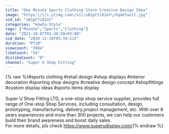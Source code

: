 ```yaml
---
title: "One Minute Sports Clothing Store Creative Design Idea"
image: "https:\/\/i.ytimg.com\/vi\/sB1pCYi82oY\/hqdefault.jpg"
vid_id: "sB1pCYi82oY"
categories: "Howto-Style"
tags: ["Minute","Sports","Clothing"]
date: "2021-10-07T03:30:59+03:00"
vid_date: "2020-12-28T05:39:51Z"
duration: "PT1M"
viewcount: "3984"
likeCount: "54"
dislikeCount: "0"
channel: "Super U Shop Fitting"
---
```

{% raw %}#sports clothing #retail design #shop displays #interior decoration #sporting shop designs #creative design concept #shopfittings #custom display ideas #sports items display<br /><br />Super U Shop Fitting LTD, a one-stop shop service supplier, provides full range of One-stop Shop Services, including consultation, design, prototyping, manufacturing, delivery,project management, etc. With over 8 years experiences and more than 300 projects, we can help our customers build their brand awareness and boost daily sales.<br />For more details, pls check <a rel="nofollow" target="blank" href="https://www.superudisplay.com/">https://www.superudisplay.com/</a>{% endraw %}
